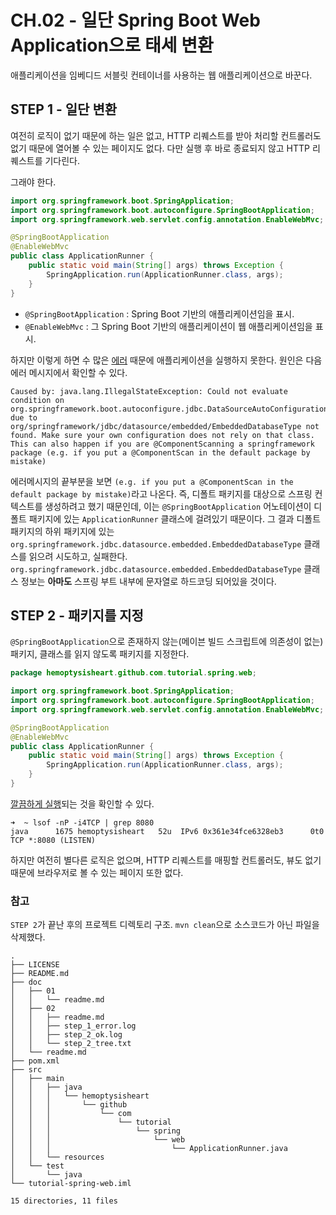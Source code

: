 # CH.02 - 일단 Spring Boot Web Application으로 태세 변환

애플리케이션을 임베디드 서블릿 컨테이너를 사용하는 웹 애플리케이션으로 바꾼다.

## STEP 1 - 일단 변환

여전히 로직이 없기 때문에 하는 일은 없고,
HTTP 리퀘스트를 받아 처리할 컨트롤러도 없기 때문에 열어볼 수 있는 페이지도 없다.
다만 실행 후 바로 종료되지 않고 HTTP 리퀘스트를 기다린다.

그래야 한다.

```java
import org.springframework.boot.SpringApplication;
import org.springframework.boot.autoconfigure.SpringBootApplication;
import org.springframework.web.servlet.config.annotation.EnableWebMvc;

@SpringBootApplication
@EnableWebMvc
public class ApplicationRunner {
    public static void main(String[] args) throws Exception {
        SpringApplication.run(ApplicationRunner.class, args);
    }
}
```

* `@SpringBootApplication` : Spring Boot 기반의 애플리케이션임을 표시.
* `@EnableWebMvc` : 그 Spring Boot 기반의 애플리케이션이 웹 애플리케이션임을 표시.

하지만 이렇게 하면 수 많은 [에러](step_1_error.log) 때문에 애플리케이션을 실행하지 못한다.
원인은 다음 에러 메시지에서 확인할 수 있다.

```
Caused by: java.lang.IllegalStateException: Could not evaluate condition on org.springframework.boot.autoconfigure.jdbc.DataSourceAutoConfiguration$EmbeddedDatabaseConfiguration due to org/springframework/jdbc/datasource/embedded/EmbeddedDatabaseType not found. Make sure your own configuration does not rely on that class. This can also happen if you are @ComponentScanning a springframework package (e.g. if you put a @ComponentScan in the default package by mistake)
```

에러메시지의 끝부분을 보면 `(e.g. if you put a @ComponentScan in the default package by mistake)`라고 나온다.
즉, 디폴트 패키지를 대상으로 스프링 컨텍스트를 생성하려고 했기 때문인데,
이는 `@SpringBootApplication` 어노테이션이 디폴트 패키지에 있는 `ApplicationRunner` 클래스에 걸려있기 때문이다.
그 결과 디폴트 패키지의 하위 패키지에 있는 `org.springframework.jdbc.datasource.embedded.EmbeddedDatabaseType` 클래스를 읽으려 시도하고, 실패한다.
`org.springframework.jdbc.datasource.embedded.EmbeddedDatabaseType` 클래스 정보는 **아마도** 스프링 부트 내부에 문자열로 하드코딩 되어있을 것이다.

## STEP 2 - 패키지를 지정

`@SpringBootApplication`으로 존재하지 않는(메이븐 빌드 스크립트에 의존성이 없는) 패키지, 클래스를 읽지 않도록 패키지를 지정한다.

```java
package hemoptysisheart.github.com.tutorial.spring.web;

import org.springframework.boot.SpringApplication;
import org.springframework.boot.autoconfigure.SpringBootApplication;
import org.springframework.web.servlet.config.annotation.EnableWebMvc;

@SpringBootApplication
@EnableWebMvc
public class ApplicationRunner {
    public static void main(String[] args) throws Exception {
        SpringApplication.run(ApplicationRunner.class, args);
    }
}
```

[깔끔하게 실행](step_2_ok.log)되는 것을 확인할 수 있다.

```
➜  ~ lsof -nP -i4TCP | grep 8080
java      1675 hemoptysisheart   52u  IPv6 0x361e34fce6328eb3      0t0  TCP *:8080 (LISTEN)
```

하지만 여전히 별다른 로직은 없으며, HTTP 리퀘스트를 매핑할 컨트롤러도, 뷰도 없기 때문에 브라우저로 볼 수 있는 페이지 또한 없다.

### 참고

`STEP 2`가 끝난 후의 프로젝트 디렉토리 구조.
`mvn clean`으로 소스코드가 아닌 파일을 삭제했다.

```
.
├── LICENSE
├── README.md
├── doc
│   ├── 01
│   │   └── readme.md
│   ├── 02
│   │   ├── readme.md
│   │   ├── step_1_error.log
│   │   ├── step_2_ok.log
│   │   └── step_2_tree.txt
│   └── readme.md
├── pom.xml
├── src
│   ├── main
│   │   ├── java
│   │   │   └── hemoptysisheart
│   │   │       └── github
│   │   │           └── com
│   │   │               └── tutorial
│   │   │                   └── spring
│   │   │                       └── web
│   │   │                           └── ApplicationRunner.java
│   │   └── resources
│   └── test
│       └── java
└── tutorial-spring-web.iml

15 directories, 11 files
```